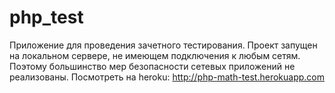 # php_test
Приложение для проведения зачетного тестирования.
Проект запущен на локальном сервере, не имеющем подключения к любым сетям. Поэтому большинство мер безопасности сетевых приложений не реализованы. 
Посмотреть на heroku: http://php-math-test.herokuapp.com
